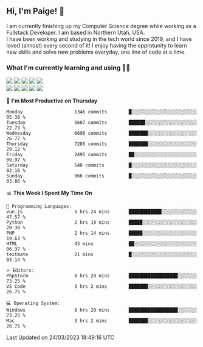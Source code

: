 ## Hi, I'm Paige! :vulcan_salute:

I am currently finishing up my Computer Science degree while working as a Fullstack Developer. I am based in Northern Utah, USA. \
I have been working and studying in the tech world since 2019, and I have loved (almost) every second of it! I enjoy having the opprotunity to learn new skills and solve new problems everyday, one line of code at a time.  

### What I'm currently learning and using :woman_technologist:
![](https://img.shields.io/badge/Laravel-FF2D20?style=for-the-badge&logo=laravel&logoColor=white) 
![](https://img.shields.io/badge/PHP-777BB4?style=for-the-badge&logo=php&logoColor=white)
![](https://img.shields.io/badge/Vue.js-35495E?style=for-the-badge&logo=vuedotjs&logoColor=4FC08D) 
![](https://img.shields.io/badge/MySQL-005C84?style=for-the-badge&logo=mysql&logoColor=white) 
![](https://img.shields.io/badge/Tailwind_CSS-38B2AC?style=for-the-badge&logo=tailwind-css&logoColor=white) \
![](https://img.shields.io/badge/Python-FFD43B?style=for-the-badge&logo=python&logoColor=blue)
![](https://img.shields.io/badge/Django-092E20?style=for-the-badge&logo=django&logoColor=green)
![](https://img.shields.io/badge/Kotlin-0095D5?&style=for-the-badge&logo=kotlin&logoColor=white)
![](https://img.shields.io/badge/Java-ED8B00?style=for-the-badge&logo=java&logoColor=white)
![](https://img.shields.io/badge/Haskell-5D4F85?style=for-the-badge&logo=haskell&logoColor=white) 

<!--START_SECTION:waka-->
📅 **I'm Most Productive on Thursday** 

```text
Monday                   1346 commits        █░░░░░░░░░░░░░░░░░░░░░░░░   05.38 % 
Tuesday                  5687 commits        ██████░░░░░░░░░░░░░░░░░░░   22.73 % 
Wednesday                6696 commits        ███████░░░░░░░░░░░░░░░░░░   26.77 % 
Thursday                 7285 commits        ███████░░░░░░░░░░░░░░░░░░   29.12 % 
Friday                   2495 commits        ██░░░░░░░░░░░░░░░░░░░░░░░   09.97 % 
Saturday                 540 commits         █░░░░░░░░░░░░░░░░░░░░░░░░   02.16 % 
Sunday                   966 commits         █░░░░░░░░░░░░░░░░░░░░░░░░   03.86 % 
```


📊 **This Week I Spent My Time On** 

```text
💬 Programming Languages: 
Vue.js                   5 hrs 24 mins       ████████████░░░░░░░░░░░░░   47.57 % 
Python                   2 hrs 19 mins       █████░░░░░░░░░░░░░░░░░░░░   20.38 % 
PHP                      2 hrs 14 mins       █████░░░░░░░░░░░░░░░░░░░░   19.63 % 
HTML                     43 mins             ██░░░░░░░░░░░░░░░░░░░░░░░   06.37 % 
textmate                 21 mins             █░░░░░░░░░░░░░░░░░░░░░░░░   03.14 % 

🔥 Editors: 
PhpStorm                 8 hrs 20 mins       ██████████████████░░░░░░░   73.25 % 
VS Code                  3 hrs 2 mins        ███████░░░░░░░░░░░░░░░░░░   26.75 % 

💻 Operating System: 
Windows                  8 hrs 20 mins       ██████████████████░░░░░░░   73.25 % 
Mac                      3 hrs 2 mins        ███████░░░░░░░░░░░░░░░░░░   26.75 % 
```


 Last Updated on 24/03/2023 18:49:16 UTC
<!--END_SECTION:waka-->
